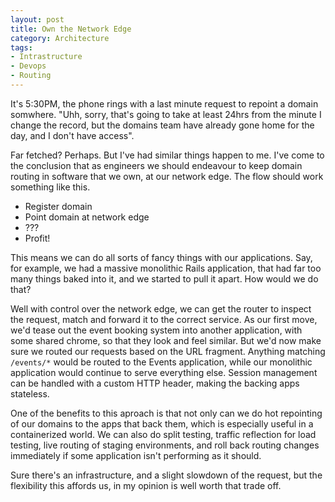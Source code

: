 ```yaml
---
layout: post
title: Own the Network Edge
category: Architecture
tags:
- Intrastructure
- Devops
- Routing
---
```

It's 5:30PM, the phone rings with a last minute request to repoint a domain somwhere. "Uhh, sorry, that's going to take at least 24hrs from the minute I change the record, but the domains team have already gone home for the day, and I don't have access".

Far fetched? Perhaps. But I've had similar things happen to me. I've come to the conclusion that as engineers we should endeavour to keep domain routing in software that we own, at our network edge. The flow should work something like this.

- Register domain
- Point domain at network edge
- ???
- Profit! 

This means we can do all sorts of fancy things with our applications. Say, for example, we had a massive monolithic Rails application, that had far too many things baked into it, and we started to pull it apart. How would we do that? 

Well with control over the network edge, we can get the router to inspect the request, match and forward it to the correct service. As our first move, we'd tease out the event booking system into another application, with some shared chrome, so that they look and feel similar. But we'd now make sure we routed our requests based on the URL fragment. Anything matching `/events/*` would be routed to the Events application, while our monolithic application would continue to serve everything else. Session management can be handled with a custom HTTP header, making the backing apps stateless.

One of the benefits to this aproach is that not only can we do hot repointing of our domains to the apps that back them, which is especially useful in a containerized world. We can also do split testing, traffic reflection for load testing, live routing of staging environments, and roll back routing changes immediately if some application isn't performing as it should.

Sure there's an infrastructure, and a slight slowdown of the request, but the flexibility this affords us, in my opinion is well worth that trade off.
